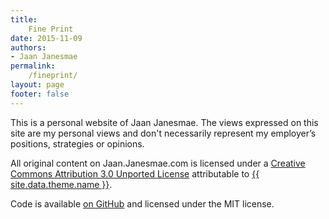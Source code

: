 ```yaml
---
title: 
    Fine Print
date: 2015-11-09
authors: 
- Jaan Janesmae
permalink: 
    /fineprint/
layout: page
footer: false
---
```

This is a personal website of Jaan Janesmae. The views expressed on this site are my personal views and don't necessarily represent my employer’s positions, strategies or opinions.

All original content on Jaan.Janesmae.com is licensed under a <a rel="license" href="http://creativecommons.org/licenses/by/3.0/">Creative Commons Attribution 3.0 Unported License</a> attributable to <a rel="cc:attributionURL" href="http://jaan.janesmae.com">{{ site.data.theme.name }}</a>.

Code is available [on GitHub](https://github.com/janesmae/janesmae.github.com) and licensed under the MIT license.